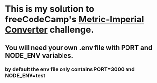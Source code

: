 # This is my solution to freeCodeCamp's [Metric-Imperial Converter](https://www.freecodecamp.org/learn/quality-assurance/quality-assurance-projects/metric-imperial-converter) challenge.
## You will need your own .env file with PORT and NODE_ENV variables.
### by default the env file only contains PORT=3000 and NODE_ENV=test
